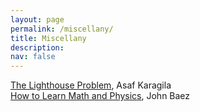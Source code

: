 ```yaml
---
layout: page
permalink: /miscellany/
title: Miscellany
description:
nav: false
---
```


<a href="https://karagila.org/2024/lighthouse/" target="_self">The Lighthouse Problem</a>, Asaf Karagila\
<a href="https://karagila.org/2024/lighthouse/" target="_self">How to Learn Math and Physics</a>, John Baez